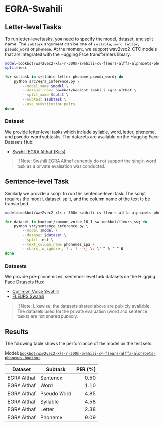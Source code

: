 # EGRA-Swahili

## Letter-level Tasks

To run letter-level tasks, you need to specify the model, dataset, and split name. The `subtask` argument can be one of `syllable`, `word`, `letter`, `pseudo_word` or `phoneme`.
At the moment, we support wav2vec2-CTC models that are integrated with the Hugging Face transformers library.

```sh
model=bookbot/wav2vec2-xls-r-300m-swahili-cv-fleurs-alffa-alphabets-phonemes-bookbot
split=test

for subtask in syllable letter phoneme pseudo_word; do
    python src/egra_inference.py \
        --model_name $model \
        --dataset_name bookbot/bookbot_swahili_egra_althaf \
        --split_name $split \
        --subtask $subtask \
        --use_substitution_pairs
done
```

### Dataset

We provide letter-level tasks which include syllable, word, letter, phoneme, and pseudo-word subtasks. The datasets are available on the Hugging Face Datasets Hub:

- [Swahili EGRA Althaf (Kids)](https://huggingface.co/datasets/bookbot/bookbot_swahili_egra_althaf)

> ‼️ Note: Swahili EGRA Althaf currently do not support the single-word task as a private evaluation was conducted.

## Sentence-level Task

Similarly we provide a script to run the sentence-level task. The script requires the model, dataset, split, and the column name of the text to be transcribed.

```sh
model=bookbot/wav2vec2-xls-r-300m-swahili-cv-fleurs-alffa-alphabets-phonemes-bookbot

for dataset in bookbot/common_voice_16_1_sw bookbot/fleurs_sw; do
    python src/sentence_inference.py \
        --model $model \
        --dataset $dataset \
        --split test \
        --text_column_name phonemes_ipa \
        --chars_to_ignore , ? . ! - \; \: \" “ % ‘ ” �
done
```

### Datasets

We provide pre-phonemized, sentence-level task datasets on the Hugging Face Datasets Hub:

- [Common Voice Swahili](https://huggingface.co/datasets/bookbot/common_voice_16_1_sw)
- [FLEURS Swahili](https://huggingface.co/datasets/bookbot/fleurs_sw)

> ‼️ Note: Likewise, the datasets shared above are publicly available. The datasets used for the private evaluation (word and sentence tasks) are not shared publicly.

## Results

The following table shows the performance of the model on the test sets:

Model: [`bookbot/wav2vec2-xls-r-300m-swahili-cv-fleurs-alffa-alphabets-phonemes-bookbot`](https://huggingface.co/bookbot/wav2vec2-xls-r-300m-swahili-cv-fleurs-alffa-alphabets-phonemes-bookbot)

| Dataset     | Subtask     | PER (%) |
| ----------- | ----------- | ------: |
| EGRA Althaf | Sentence    |    0.50 |
| EGRA Althaf | Word        |    1.10 |
| EGRA Althaf | Pseudo Word |    4.85 |
| EGRA Althaf | Syllable    |    4.58 |
| EGRA Althaf | Letter      |    2.38 |
| EGRA Althaf | Phoneme     |    9.09 |